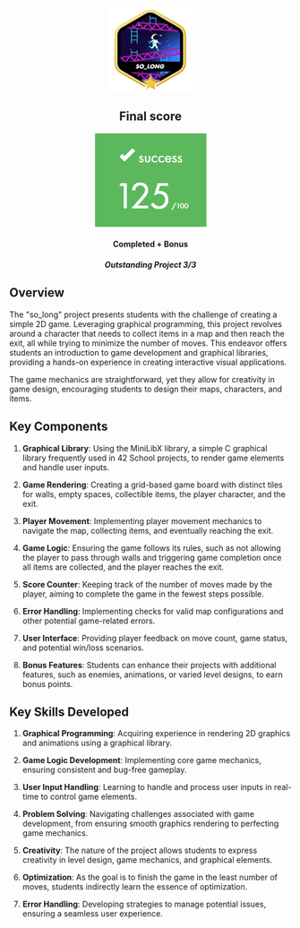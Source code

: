 
<div align=center>
<img src=https://github.com/Xanaco/42_00_Ressources/blob/main/so_longm.png alt=Xanaco's 42Project Badge/>
<h2>Final score</h2>
<img src=https://github.com/Xanaco/42_00_Ressources/blob/main/125Grade.png alt=Xanaco's 42Project Score/>
<h4>Completed + Bonus</h4>
<h5>Outstanding Project 3/3</h5>
</div>

## Overview

The "so_long" project presents students with the challenge of creating a simple 2D game. Leveraging graphical programming, this project revolves around a character that needs to collect items in a map and then reach the exit, all while trying to minimize the number of moves. This endeavor offers students an introduction to game development and graphical libraries, providing a hands-on experience in creating interactive visual applications.

The game mechanics are straightforward, yet they allow for creativity in game design, encouraging students to design their maps, characters, and items.

## Key Components

1. **Graphical Library**: Using the MiniLibX library, a simple C graphical library frequently used in 42 School projects, to render game elements and handle user inputs.

2. **Game Rendering**: Creating a grid-based game board with distinct tiles for walls, empty spaces, collectible items, the player character, and the exit.

3. **Player Movement**: Implementing player movement mechanics to navigate the map, collecting items, and eventually reaching the exit.

4. **Game Logic**: Ensuring the game follows its rules, such as not allowing the player to pass through walls and triggering game completion once all items are collected, and the player reaches the exit.

5. **Score Counter**: Keeping track of the number of moves made by the player, aiming to complete the game in the fewest steps possible.

6. **Error Handling**: Implementing checks for valid map configurations and other potential game-related errors.

7. **User Interface**: Providing player feedback on move count, game status, and potential win/loss scenarios.

8. **Bonus Features**: Students can enhance their projects with additional features, such as enemies, animations, or varied level designs, to earn bonus points.

## Key Skills Developed

1. **Graphical Programming**: Acquiring experience in rendering 2D graphics and animations using a graphical library.

2. **Game Logic Development**: Implementing core game mechanics, ensuring consistent and bug-free gameplay.

3. **User Input Handling**: Learning to handle and process user inputs in real-time to control game elements.

4. **Problem Solving**: Navigating challenges associated with game development, from ensuring smooth graphics rendering to perfecting game mechanics.

5. **Creativity**: The nature of the project allows students to express creativity in level design, game mechanics, and graphical elements.

6. **Optimization**: As the goal is to finish the game in the least number of moves, students indirectly learn the essence of optimization.

7. **Error Handling**: Developing strategies to manage potential issues, ensuring a seamless user experience.

